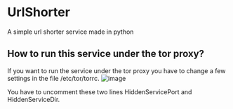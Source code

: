 # UrlShorter
A simple url shorter service made in python 


## How to run this service under the tor proxy? 


If you want to run the service under the tor proxy you have to change a few settings in the file /etc/tor/torrc. 
![image](https://github.com/0xWasosky/UrlShorter/assets/110636486/afb025bc-365b-4661-905d-135ab09143d8)

You have to uncomment these two lines HiddenServicePort and HiddenServiceDir.





